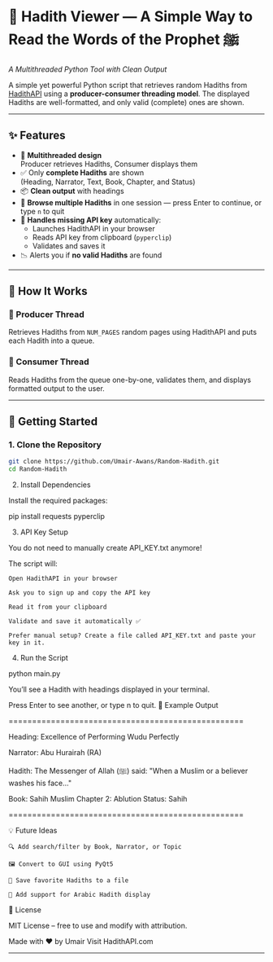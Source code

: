 # 🕌  Hadith Viewer — A Simple Way to Read the Words of the Prophet ﷺ  
*A Multithreaded Python Tool with Clean Output*

A simple yet powerful Python script that retrieves random Hadiths from [HadithAPI](https://hadithapi.com/) using a **producer-consumer threading model**. The displayed Hadiths are well-formatted, and only valid (complete) ones are shown.

---

## ✨ Features

- 🧵 **Multithreaded design**  
  Producer retrieves Hadiths, Consumer displays them
- ✅ Only **complete Hadiths** are shown  
  (Heading, Narrator, Text, Book, Chapter, and Status)
- 📦 **Clean output** with headings
- 🔁 **Browse multiple Hadiths** in one session — press Enter to continue, or type `n` to quit
- 🔐 **Handles missing API key** automatically:
  - Launches HadithAPI in your browser
  - Reads API key from clipboard (`pyperclip`)
  - Validates and saves it
- 📉 Alerts you if **no valid Hadiths** are found

---

## 🧠 How It Works

### 🧵 Producer Thread
Retrieves Hadiths from `NUM_PAGES` random pages using HadithAPI and puts each Hadith into a queue.

### 🧵 Consumer Thread
Reads Hadiths from the queue one-by-one, validates them, and displays formatted output to the user.

---

## 🚀 Getting Started

### 1. Clone the Repository

```bash
git clone https://github.com/Umair-Awans/Random-Hadith.git
cd Random-Hadith
```
2. Install Dependencies

Install the required packages:

pip install requests pyperclip

3. API Key Setup

You do not need to manually create API_KEY.txt anymore!

The script will:

    Open HadithAPI in your browser

    Ask you to sign up and copy the API key

    Read it from your clipboard

    Validate and save it automatically ✅

    Prefer manual setup? Create a file called API_KEY.txt and paste your key in it.

4. Run the Script

python main.py

You’ll see a Hadith with headings displayed in your terminal.

Press Enter to see another, or type n to quit.
📌 Example Output

==================================================

Heading: Excellence of Performing Wudu Perfectly

Narrator: Abu Hurairah (RA)

Hadith: The Messenger of Allah (ﷺ) said: "When a Muslim or a believer washes his face..."

Book: Sahih Muslim
Chapter 2: Ablution
Status: Sahih

==================================================

💡 Future Ideas

    🔍 Add search/filter by Book, Narrator, or Topic

    🖼️ Convert to GUI using PyQt5

    💾 Save favorite Hadiths to a file

    🌙 Add support for Arabic Hadith display

📜 License

MIT License – free to use and modify with attribution.

Made with ❤️ by Umair
Visit HadithAPI.com


---